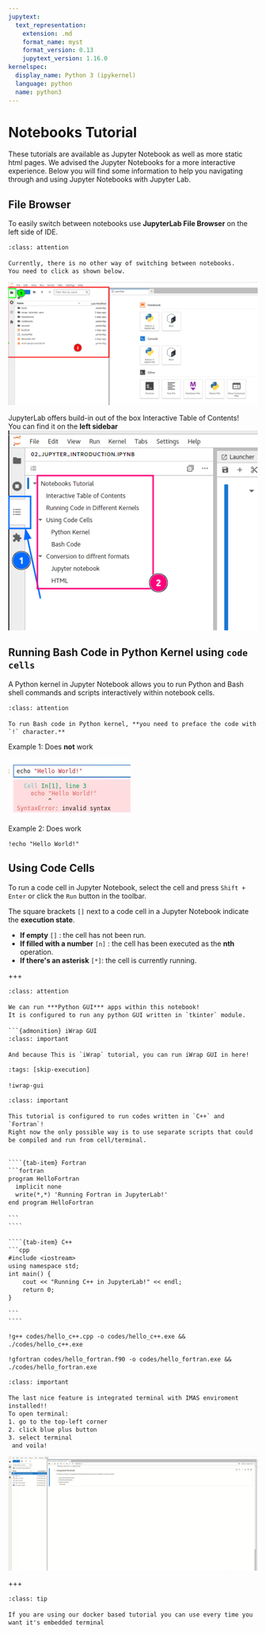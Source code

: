 ```yaml
---
jupytext:
  text_representation:
    extension: .md
    format_name: myst
    format_version: 0.13
    jupytext_version: 1.16.0
kernelspec:
  display_name: Python 3 (ipykernel)
  language: python
  name: python3
---
```


# Notebooks Tutorial

These tutorials are available as Jupyter Notebook as well as more static html pages. We advised the Jupyter Notebooks 
for a more interactive experience. Below you will find some information to help you navigating through and using Jupyter Notebooks
with Jupyter Lab.


## File Browser

To easily switch between notebooks use **JupyterLab File Browser** on the left side of IDE.

```{admonition} Important
:class: attention

Currently, there is no other way of switching between notebooks.   
You need to click as shown below.  
```

![file-browser.png](../../images/file-browser.png)


JupyterLab offers build-in out of the box Interactive Table of Contents!  
You can find it on the **left sidebar**   
![toc.png](../../images/toc.png)


## Running Bash Code in Python Kernel using `code cells`

A Python kernel in Jupyter Notebook allows you to run Python and Bash shell commands and scripts interactively within notebook cells.   

```{admonition} Important!!
:class: attention

To run Bash code in Python kernel, **you need to preface the code with `!` character.**
```    

Example 1: Does **not** work

![bash-doesnt-work.png](../../images/bash-doesnt-work.png)

Example 2: Does work

```{code-cell}
!echo "Hello World!"
```


## Using Code Cells
To run a code cell in Jupyter Notebook, select the cell and press `Shift + Enter` or click the `Run` button in the toolbar.

The square brackets `[]` next to a code cell in a Jupyter Notebook indicate the **execution state**.
- **If empty** `[]` : the cell has not been run.
- **If filled with a number** `[n]` : the cell has been executed as the **nth** operation.
- **If there's an asterisk** `[*]`: the cell is currently running.

+++

```{admonition} The greatest feature of this tutorial
:class: attention

We can run ***Python GUI*** apps within this notebook!  
It is configured to run any python GUI written in `tkinter` module.  

```{admonition} iWrap GUI
:class: important

And because This is `iWrap` tutorial, you can run iWrap GUI in here! 
```

```{code-cell}
:tags: [skip-execution]

!iwrap-gui
```

```{admonition} C++  Fortran  Code
:class: important

This tutorial is configured to run codes written in `C++` and `Fortran`!  
Right now the only possible way is to use separate scripts that could be compiled and run from cell/terminal.
```

`````{tab-set}

````{tab-item} Fortran
```fortran
program HelloFortran
  implicit none
  write(*,*) 'Running Fortran in JupyterLab!'
end program HelloFortran

```
````

````{tab-item} C++
```cpp
#include <iostream>
using namespace std;
int main() {
    cout << "Running C++ in JupyterLab!" << endl;
    return 0;
}

```
````

`````

```{code-cell}
!g++ codes/hello_c++.cpp -o codes/hello_c++.exe && ./codes/hello_c++.exe
```

```{code-cell}
!gfortran codes/hello_fortran.f90 -o codes/hello_fortran.exe && ./codes/hello_fortran.exe
```

```{admonition} Integrated Terminal
:class: important

The last nice feature is integrated terminal with IMAS enviroment installed!!
To open terminal:
1. go to the top-left corner
2. click blue plus button
3. select terminal  
 and voila!

```

![](../../images/terminal.gif)

+++

```{admonition} TIP! You can use embedded terminal in JupyterLab
:class: tip

If you are using our docker based tutorial you can use every time you want it's embedded terminal
```

